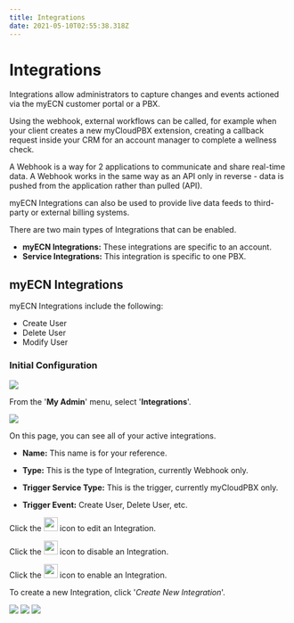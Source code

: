 ```yaml
---
title: Integrations
date: 2021-05-10T02:55:38.318Z
---
```

# Integrations

Integrations allow administrators to capture changes and events actioned via the myECN customer portal or a PBX. 

Using the webhook, external workflows can be called, for example when your client creates a new myCloudPBX extension, creating a callback request inside your CRM for an account manager to complete a wellness check.

A Webhook is a way for 2 applications to communicate and share real-time data. A Webhook works in the same way as an API only in reverse - data is pushed from the application rather than pulled (API).

myECN Integrations can also be used to provide live data feeds to third-party or external billing systems. 

There are two main types of Integrations that can be enabled.

* **myECN Integrations:** These integrations are specific to an account.
* **Service Integrations:** This integration is specific to one PBX.

## myECN Integrations

myECN Integrations include the following:

* Create User
* Delete User
* Modify User

### Initial Configuration

![](/images/integrations_menu1.png)

From the '**My Admin**' menu, select '**Integrations**'.

![](/images/integrations_screen1.png)

On this page, you can see all of your active integrations.

* **Name:** This name is for your reference.

* **Type:** This is the type of Integration, currently Webhook only.

* **Trigger Service Type:** This is the trigger, currently myCloudPBX only.

* **Trigger Event:** Create User, Delete User, etc.


Click the <img style="width: auto; height: 25px;" src="/images/cog_icon.png"> icon to edit an Integration.

Click the <img style="width: auto; height: 25px;" src="/images/stop_square_icon.png"> icon to disable an Integration.

Click the <img style="width: auto; height: 25px;" src="/images/play_icon.png"> icon to enable an Integration.

To create a new Integration, click '_Create New Integration_'.

<img style="width: auto; height: auto;" src="/images/new_integration_details.png"> 

<img style="width: auto; height: auto;" src="/images/new_integration_authentication.png"> 

<img style="width: auto; height: auto;" src="/images/new_integration_headervalues.png"> 




